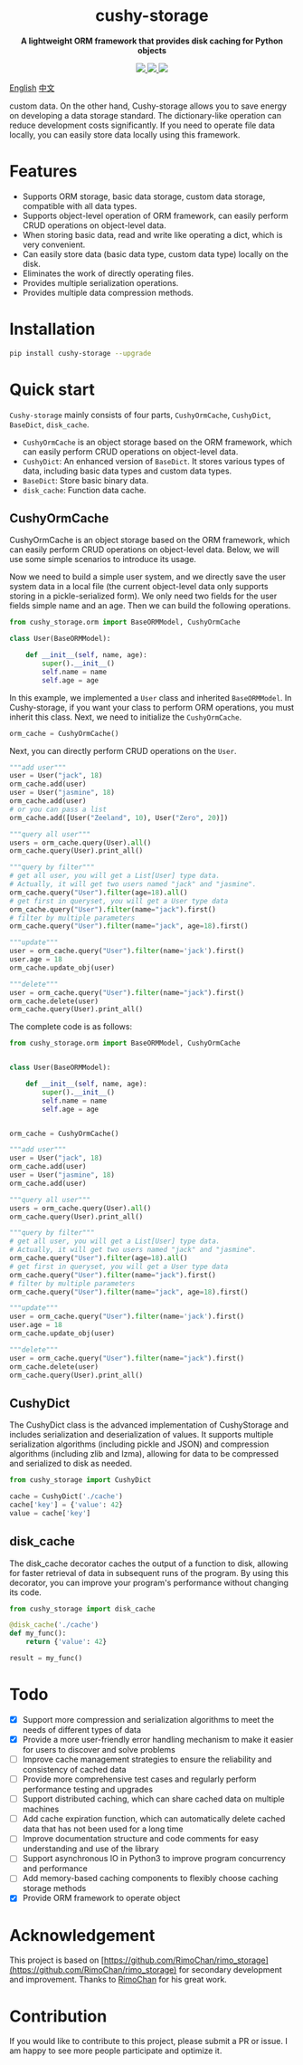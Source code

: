 <h1 align="center">
    cushy-storage
</h1>
<p align="center">
    <strong>A lightweight ORM framework that provides disk caching for Python objects</strong>
</p>

<p align="center">
    <a target="_blank" href="">
        <img src="https://img.shields.io/badge/License-Apache 2.0-blue.svg?label=license" />
    </a>
    <a target="_blank" href=''>
        <img src="https://static.pepy.tech/personalized-badge/broadcast-service?period=total&units=international_system&left_color=grey&right_color=blue&left_text=Downloads/Total"/>
    </a>
    <a target="_blank" href=''>
        <img src="https://static.pepy.tech/personalized-badge/cushy-socket?period=month&units=international_system&left_color=grey&right_color=blue&left_text=Downloads/Week"/>
    </a>
</p>

[English](/README.md) [中文](/README_zh.md)


custom data. On the other hand, Cushy-storage allows you to save energy on developing a data storage standard. The dictionary-like operation can reduce development costs significantly. If you need to operate file data locally, you can easily store data locally using this framework.

# Features
- Supports ORM storage, basic data storage, custom data storage, compatible with all data types.
- Supports object-level operation of ORM framework, can easily perform CRUD operations on object-level data.
- When storing basic data, read and write like operating a dict, which is very convenient.
- Can easily store data (basic data type, custom data type) locally on the disk.
- Eliminates the work of directly operating files.
- Provides multiple serialization operations.
- Provides multiple data compression methods.

# Installation

```bash
pip install cushy-storage --upgrade 
```

# Quick start
`Cushy-storage` mainly consists of four parts, `CushyOrmCache`, `CushyDict`, `BaseDict`, `disk_cache`.

- `CushyOrmCache` is an object storage based on the ORM framework, which can easily perform CRUD operations on object-level data.
- `CushyDict`: An enhanced version of `BaseDict`. It stores various types of data, including basic data types and custom data types.
- `BaseDict`: Store basic binary data.
- `disk_cache`: Function data cache.

## CushyOrmCache

CushyOrmCache is an object storage based on the ORM framework, which can easily perform CRUD operations on object-level data. Below, we will use some simple scenarios to introduce its usage.

Now we need to build a simple user system, and we directly save the user system data in a local file (the current object-level data only supports storing in a pickle-serialized form). We only need two fields for the user fields simple name and an age. Then we can build the following operations.

```python
from cushy_storage.orm import BaseORMModel, CushyOrmCache

class User(BaseORMModel):

    def __init__(self, name, age):
        super().__init__()
        self.name = name
        self.age = age
```

In this example, we implemented a `User` class and inherited `BaseORMModel`. In Cushy-storage, if you want your class to perform ORM operations, you must inherit this class. Next, we need to initialize the `CushyOrmCache`.

```python
orm_cache = CushyOrmCache()
```

Next, you can directly perform CRUD operations on the `User`.

```python
"""add user"""
user = User("jack", 18)
orm_cache.add(user)
user = User("jasmine", 18)
orm_cache.add(user)
# or you can pass a list
orm_cache.add([User("Zeeland", 10), User("Zero", 20)])

"""query all user"""
users = orm_cache.query(User).all()
orm_cache.query(User).print_all()

"""query by filter"""
# get all user, you will get a List[User] type data.
# Actually, it will get two users named "jack" and "jasmine".
orm_cache.query("User").filter(age=18).all()
# get first in queryset, you will get a User type data
orm_cache.query("User").filter(name="jack").first()
# filter by multiple parameters
orm_cache.query("User").filter(name="jack", age=18).first()

"""update"""
user = orm_cache.query("User").filter(name='jack').first()
user.age = 18
orm_cache.update_obj(user)

"""delete"""
user = orm_cache.query("User").filter(name="jack").first()
orm_cache.delete(user)
orm_cache.query(User).print_all()

```

The complete code is as follows:

```python
from cushy_storage.orm import BaseORMModel, CushyOrmCache


class User(BaseORMModel):

    def __init__(self, name, age):
        super().__init__()
        self.name = name
        self.age = age


orm_cache = CushyOrmCache()

"""add user"""
user = User("jack", 18)
orm_cache.add(user)
user = User("jasmine", 18)
orm_cache.add(user)

"""query all user"""
users = orm_cache.query(User).all()
orm_cache.query(User).print_all()

"""query by filter"""
# get all user, you will get a List[User] type data.
# Actually, it will get two users named "jack" and "jasmine".
orm_cache.query("User").filter(age=18).all()
# get first in queryset, you will get a User type data
orm_cache.query("User").filter(name="jack").first()
# filter by multiple parameters
orm_cache.query("User").filter(name="jack", age=18).first()

"""update"""
user = orm_cache.query("User").filter(name='jack').first()
user.age = 18
orm_cache.update_obj(user)

"""delete"""
user = orm_cache.query("User").filter(name="jack").first()
orm_cache.delete(user)
orm_cache.query(User).print_all()

```

## CushyDict

The CushyDict class is the advanced implementation of CushyStorage and includes serialization and deserialization of values. It supports multiple serialization algorithms (including pickle and JSON) and compression algorithms (including zlib and lzma), allowing for data to be compressed and serialized to disk as needed.

```python
from cushy_storage import CushyDict

cache = CushyDict('./cache')
cache['key'] = {'value': 42}
value = cache['key']

```

## disk_cache

The disk_cache decorator caches the output of a function to disk, allowing for faster retrieval of data in subsequent runs of the program. By using this decorator, you can improve your program's performance without changing its code.

```python
from cushy_storage import disk_cache

@disk_cache('./cache')
def my_func():
    return {'value': 42}

result = my_func()

```


# Todo

- [x] Support more compression and serialization algorithms to meet the needs of different types of data
- [x] Provide a more user-friendly error handling mechanism to make it easier for users to discover and solve problems
- [ ] Improve cache management strategies to ensure the reliability and consistency of cached data
- [ ] Provide more comprehensive test cases and regularly perform performance testing and upgrades
- [ ] Support distributed caching, which can share cached data on multiple machines
- [ ] Add cache expiration function, which can automatically delete cached data that has not been used for a long time
- [ ] Improve documentation structure and code comments for easy understanding and use of the library
- [ ] Support asynchronous IO in Python3 to improve program concurrency and performance
- [ ] Add memory-based caching components to flexibly choose caching storage methods
- [x] Provide ORM framework to operate object

# Acknowledgement

This project is based on [https://github.com/RimoChan/rimo_storage](https://github.com/RimoChan/rimo_storage) for secondary development and improvement. Thanks to [RimoChan](https://github.com/RimoChan) for his great work.

# Contribution

If you would like to contribute to this project, please submit a PR or issue. I am happy to see more people participate and optimize it.
